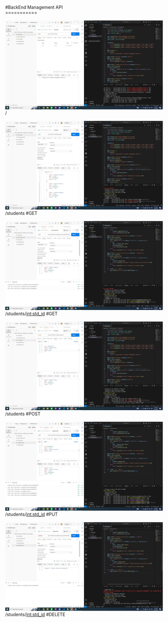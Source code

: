 #BackEnd Management API <br>
===========<br><br>
![getweb](img_backend/getweb.jpg)<br>
/ <br> <br>
![getdata](img_backend/getdata.jpg)<br>
/students #GET <br> <br>
![getdatabyid](img_backend/getdatabyid.jpg)<br>
/students/<int:std_id> #GET <br> <br>
![postdata](img_backend/postdata.jpg)<br>
/students #POST <br> <br>
![updatedata](img_backend/updatedata.jpg)<br>
/students/<int:std_id> #PUT <br> <br>
![deletedata](img_backend/deletedata.jpg)<br>
/students/<int:std_id> #DELETE <br> <br>
